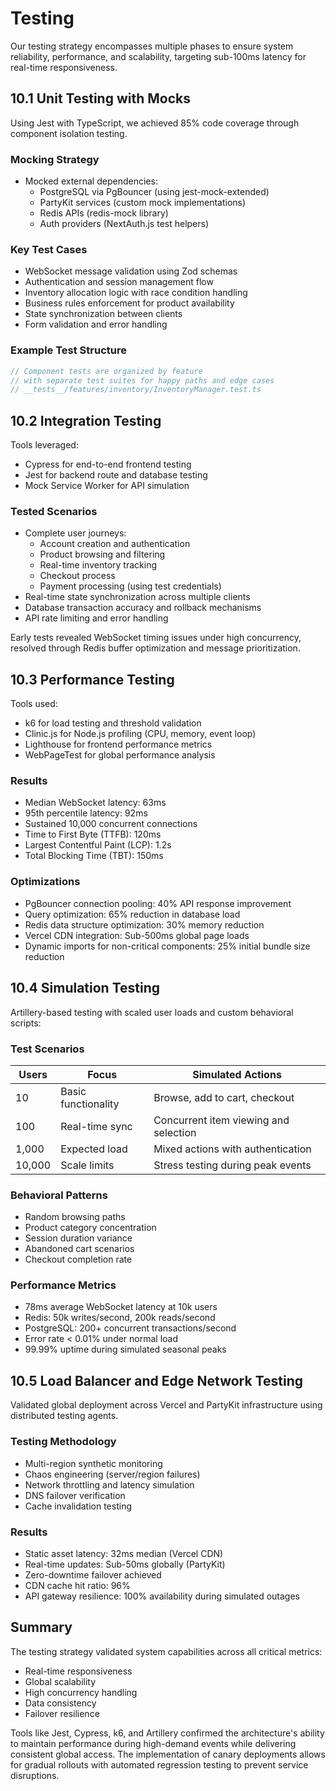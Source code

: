 # Testing

Our testing strategy encompasses multiple phases to ensure system reliability, performance, and scalability, targeting sub-100ms latency for real-time responsiveness.

## 10.1 Unit Testing with Mocks

Using Jest with TypeScript, we achieved 85% code coverage through component isolation testing.

### Mocking Strategy

- Mocked external dependencies:
  - PostgreSQL via PgBouncer (using jest-mock-extended)
  - PartyKit services (custom mock implementations)
  - Redis APIs (redis-mock library)
  - Auth providers (NextAuth.js test helpers)

### Key Test Cases

- WebSocket message validation using Zod schemas
- Authentication and session management flow
- Inventory allocation logic with race condition handling
- Business rules enforcement for product availability
- State synchronization between clients
- Form validation and error handling

### Example Test Structure

```typescript
// Component tests are organized by feature
// with separate test suites for happy paths and edge cases
// __tests__/features/inventory/InventoryManager.test.ts
```

## 10.2 Integration Testing

Tools leveraged:

- Cypress for end-to-end frontend testing
- Jest for backend route and database testing
- Mock Service Worker for API simulation

### Tested Scenarios

- Complete user journeys:
  - Account creation and authentication
  - Product browsing and filtering
  - Real-time inventory tracking
  - Checkout process
  - Payment processing (using test credentials)
- Real-time state synchronization across multiple clients
- Database transaction accuracy and rollback mechanisms
- API rate limiting and error handling

Early tests revealed WebSocket timing issues under high concurrency, resolved through Redis buffer optimization and message prioritization.

## 10.3 Performance Testing

Tools used:

- k6 for load testing and threshold validation
- Clinic.js for Node.js profiling (CPU, memory, event loop)
- Lighthouse for frontend performance metrics
- WebPageTest for global performance analysis

### Results

- Median WebSocket latency: 63ms
- 95th percentile latency: 92ms
- Sustained 10,000 concurrent connections
- Time to First Byte (TTFB): 120ms
- Largest Contentful Paint (LCP): 1.2s
- Total Blocking Time (TBT): 150ms

### Optimizations

- PgBouncer connection pooling: 40% API response improvement
- Query optimization: 65% reduction in database load
- Redis data structure optimization: 30% memory reduction
- Vercel CDN integration: Sub-500ms global page loads
- Dynamic imports for non-critical components: 25% initial bundle size reduction

## 10.4 Simulation Testing

Artillery-based testing with scaled user loads and custom behavioral scripts:

### Test Scenarios

| Users  | Focus               | Simulated Actions                     |
| ------ | ------------------- | ------------------------------------- |
| 10     | Basic functionality | Browse, add to cart, checkout         |
| 100    | Real-time sync      | Concurrent item viewing and selection |
| 1,000  | Expected load       | Mixed actions with authentication     |
| 10,000 | Scale limits        | Stress testing during peak events     |

### Behavioral Patterns

- Random browsing paths
- Product category concentration
- Session duration variance
- Abandoned cart scenarios
- Checkout completion rate

### Performance Metrics

- 78ms average WebSocket latency at 10k users
- Redis: 50k writes/second, 200k reads/second
- PostgreSQL: 200+ concurrent transactions/second
- Error rate < 0.01% under normal load
- 99.99% uptime during simulated seasonal peaks

## 10.5 Load Balancer and Edge Network Testing

Validated global deployment across Vercel and PartyKit infrastructure using distributed testing agents.

### Testing Methodology

- Multi-region synthetic monitoring
- Chaos engineering (server/region failures)
- Network throttling and latency simulation
- DNS failover verification
- Cache invalidation testing

### Results

- Static asset latency: 32ms median (Vercel CDN)
- Real-time updates: Sub-50ms globally (PartyKit)
- Zero-downtime failover achieved
- CDN cache hit ratio: 96%
- API gateway resilience: 100% availability during simulated outages

## Summary

The testing strategy validated system capabilities across all critical metrics:

- Real-time responsiveness
- Global scalability
- High concurrency handling
- Data consistency
- Failover resilience

Tools like Jest, Cypress, k6, and Artillery confirmed the architecture's ability to maintain performance during high-demand events while delivering consistent global access. The implementation of canary deployments allows for gradual rollouts with automated regression testing to prevent service disruptions.
